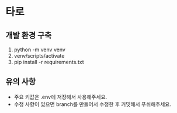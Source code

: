 # 타로

## 개발 환경 구축

1. python -m venv venv
2. venv/scripts/activate
3. pip install -r requirements.txt

## 유의 사항

- 주요 키값은 .env에 저장해서 사용해주세요.
- 수정 사항이 있으면 branch를 만들어서 수정한 후 커밋해서 푸쉬해주세요.